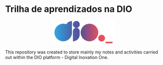 # Trilha de aprendizados na DIO

<div align="center">
  <img alt="Logo Digital Inovation One" src="logo.svg" width="200">
</div>

This repository was created to store mainly my notes and activities carried out within the DIO platform - Digital Inovation One.
